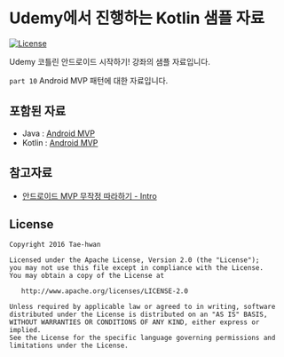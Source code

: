 # Udemy에서 진행하는 Kotlin 샘플 자료

[![License](https://img.shields.io/hexpm/l/plug.svg)]()

Udemy 코틀린 안드로이드 시작하기! 강좌의 샘플 자료입니다.

`part 10` Android MVP 패턴에 대한 자료입니다.

## 포함된 자료

- Java : [Android MVP](https://github.com/taehwandev/Kotlin-Udemy-Sample/tree/05-mvp/app-java/src/main)
- Kotlin : [Android MVP](https://github.com/taehwandev/Kotlin-Udemy-Sample/tree/05-mvp/app-kotlin/src/main)

## 참고자료

- [안드로이드 MVP 무작정 따라하기 - Intro](http://thdev.tech/androiddev/2016/10/12/Android-MVP-Intro.html)

## License

```
Copyright 2016 Tae-hwan

Licensed under the Apache License, Version 2.0 (the "License");
you may not use this file except in compliance with the License.
You may obtain a copy of the License at

   http://www.apache.org/licenses/LICENSE-2.0

Unless required by applicable law or agreed to in writing, software
distributed under the License is distributed on an "AS IS" BASIS,
WITHOUT WARRANTIES OR CONDITIONS OF ANY KIND, either express or implied.
See the License for the specific language governing permissions and
limitations under the License.
```
